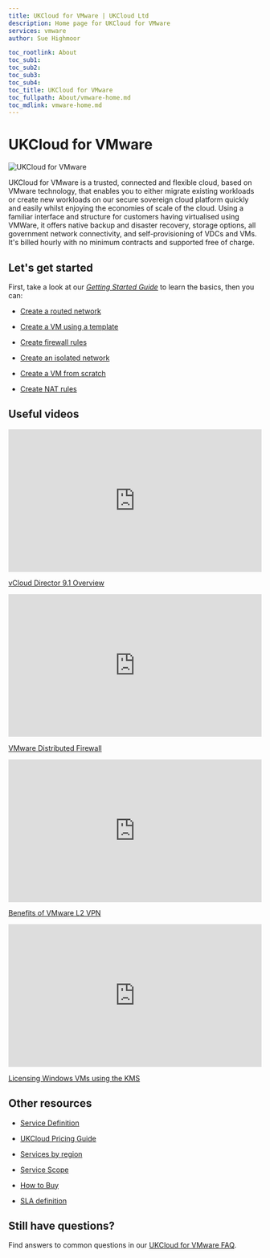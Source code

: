 ```yaml
---
title: UKCloud for VMware | UKCloud Ltd
description: Home page for UKCloud for VMware
services: vmware
author: Sue Highmoor

toc_rootlink: About
toc_sub1: 
toc_sub2:
toc_sub3:
toc_sub4:
toc_title: UKCloud for VMware
toc_fullpath: About/vmware-home.md
toc_mdlink: vmware-home.md
---
```


# UKCloud for VMware

<div class="row">
  <div class="col-md-2">
    <img src="https://docs.ukcloud.com/articles/vmware/images/vmw-prod-image.png" alt="UKCloud for VMware">
  </div>
  <div class="col-md-10">
    <p>UKCloud for VMware is a trusted, connected and flexible cloud, based on VMware technology, that enables you to either migrate existing workloads or create new workloads on our secure sovereign cloud platform quickly and easily whilst enjoying the economies of scale of the cloud. Using a familiar interface and structure for customers having virtualised using VMWare, it offers native backup and disaster recovery, storage options, all government network connectivity, and self-provisioning of VDCs and VMs. It's billed hourly with no minimum contracts and supported free of charge.</p>
  </div>
</div>

## Let's get started

First, take a look at our [*Getting Started Guide*](./vmw-gs.md) to learn the basics, then you can:

<div class="row">
  <div class="col-md-4"><ul><li><a href="https://docs.ukcloud.com/articles/vmware/vmw-how-create-routed-network.html">Create a routed network</a></ul></div>
  <div class="col-md-4"><ul><li><a href="https://docs.ukcloud.com/articles/vmware/vmw-how-create-vm-from-template.html">Create a VM using a template</a></ul></div>
  <div class="col-md-4"><ul><li><a href="https://docs.ukcloud.com/articles/vmware/vmw-how-create-firewall-rules.html">Create firewall rules</a></ul></div>
</div>

<div class="row">
  <div class="col-md-4"><ul><li><a href="https://docs.ukcloud.com/articles/vmware/vmw-how-create-isolated-network.html">Create an isolated network</a></ul></div>
  <div class="col-md-4"><ul><li><a href="https://docs.ukcloud.com/articles/vmware/vmw-how-create-vm-from-scratch.html">Create a VM from scratch<a></ul></div>
  <div class="col-md-4"><ul><li><a href="https://docs.ukcloud.com/articles/vmware/vmw-how-create-nat-rules.html">Create NAT rules<a></ul></div>
</div>

## Useful videos

<div class="row">
  <div class="col-md-6">
    <div style="padding:56.25% 0 0 0;position:relative;"><iframe src="https://player.vimeo.com/video/296027011?color=ffffff&title=0&byline=0&portrait=0" style="position:absolute;top:0;left:0;width:100%;height:100%;" frameborder="0" webkitallowfullscreen mozallowfullscreen allowfullscreen></iframe></div><script src="https://player.vimeo.com/api/player.js"></script>
    <p><a href="https://vimeo.com/296027011">vCloud Director 9.1 Overview</a></p>
  </div>
  <div class="col-md-6">
    <div style="padding:56.25% 0 0 0;position:relative;"><iframe src="https://player.vimeo.com/video/307686299?color=ffffff&title=0&byline=0&portrait=0" style="position:absolute;top:0;left:0;width:100%;height:100%;" frameborder="0" webkitallowfullscreen mozallowfullscreen allowfullscreen></iframe></div><script src="https://player.vimeo.com/api/player.js"></script>
    <p><a href="https://vimeo.com/307686299">VMware Distributed Firewall</a></p>
  </div>
</div>

<div class="row">
  <div class="col-md-6">
    <div style="padding:56.25% 0 0 0;position:relative;"><iframe src="https://player.vimeo.com/video/323161271?color=ffffff&title=0&byline=0&portrait=0" style="position:absolute;top:0;left:0;width:100%;height:100%;" frameborder="0" webkitallowfullscreen mozallowfullscreen allowfullscreen></iframe></div><script src="https://player.vimeo.com/api/player.js"></script>
    <p><a href="https://vimeo.com/323161271">Benefits of VMware L2 VPN</a></p>
  </div>
  <div class="col-md-6">
    <div style="padding:56.25% 0 0 0;position:relative;"><iframe src="https://player.vimeo.com/video/308877124?color=ffffff&title=0&byline=0&portrait=0" style="position:absolute;top:0;left:0;width:100%;height:100%;" frameborder="0" webkitallowfullscreen mozallowfullscreen allowfullscreen></iframe></div><script src="https://player.vimeo.com/api/player.js"></script>
    <p><a href="https://vimeo.com/308877124">Licensing Windows VMs using the KMS</a></p>
  </div>
</div>  

## Other resources

<div class="row">
  <div class="col-md-4"><ul><li><a href="https://docs.ukcloud.com/articles/vmware/vmw-sd.md">Service Definition</a></ul></div>
  <div class="col-md-4"><ul><li><a href="https://ukcloud.com/wp-content/uploads/2019/06/ukcloud-pricing-guide-11.0.pdf">UKCloud Pricing Guide</a></ul></div>
  <div class="col-md-4"><ul><li><a href="https://docs.ukcloud.com/articles/other/other-ref-services-by-region.html">Services by region</a></ul></div>
</div>

<div class="row">
  <div class="col-md-4"><ul><li><a href="https://docs.ukcloud.com/articles/vmware/vmw-sco.md">Service Scope</a></ul></div>
  <div class="col-md-4"><ul><li><a href="https://ukcloud.com/how-to-buy/">How to Buy</a></ul></div>
  <div class="col-md-4"><ul><li><a href="https://docs.ukcloud.com/articles/other/other-ref-sla-definition.html">SLA definition</a></ul></div>
</div>

## Still have questions?

Find answers to common questions in our [UKCloud for VMware FAQ](./vmw-faq.md).

<!--## Join the conversation

Visit the <a href="https://community.ukcloud.com">UKCloud Community</a> to join the conversation about digital transformation in the UK Public Sector. If you have an idea for how we could improve any of our services, use the <a href="https://community.ukcloud.com/ideas">Ideas</a> page or watch out for regular feedback challenges from our Product Management team. You can also read blogs, watch webinars, sign up to upcoming events and find a Partner to help deliver your project.-->
